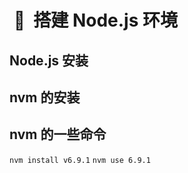 #  &nbsp;:pushpin:&nbsp; 搭建 Node.js 环境


## Node.js 安装

## nvm 的安装

## nvm 的一些命令

`nvm install v6.9.1`
`nvm use 6.9.1`
